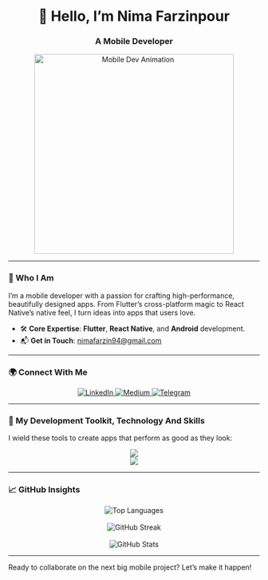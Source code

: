 <div align="center">
  <h1>👋 Hello, I’m Nima Farzinpour</h1>
  <h3>A Mobile Developer</h3>
  <img src="https://media.giphy.com/media/qgQUggAC3Pfv687qPC/giphy.gif" alt="Mobile Dev Animation" width="400"/>
</div>

---

### 🌟 Who I Am
I’m a mobile developer with a passion for crafting high-performance, beautifully designed apps. From Flutter’s cross-platform magic to React Native’s native feel, I turn ideas into apps that users love.

- 🛠️ **Core Expertise**: **Flutter**, **React Native**, and **Android** development.  
- 📬 **Get in Touch**: [nimafarzin94@gmail.com](mailto:nimafarzin94@gmail.com)  

---

### 🌍 Connect With Me
<div align="center">
  <a href="https://www.linkedin.com/in/nima-farzin-pr" target="_blank">
    <img src="https://img.shields.io/badge/LinkedIn-0A66C2?style=flat-square&logo=linkedin&logoColor=white" alt="LinkedIn"/>
  </a>
  <a href="https://nimafarzin-pr.medium.com/" target="_blank">
    <img src="https://img.shields.io/badge/Medium-000000?style=flat-square&logo=medium&logoColor=white" alt="Medium"/>
  </a>
  <a href="https://t.me/nimafarzin_pr" target="_blank">
    <img src="https://img.shields.io/badge/Telegram-0088cc?style=flat-square&logo=telegram&logoColor=white" alt="Telegram"/>
  </a>
</div>

---

### 🧰 My Development Toolkit, Technology And Skills
I wield these tools to create apps that perform as good as they look:

<div align="center">
  <img src="https://skillicons.dev/icons?i=flutter,dart,react,java,kotlin,androidstudio,apple,firebase,typescript,javascript,html,css,figma,py" />
  <br/>
  <img src="https://skillicons.dev/icons?i=git,github,postman,vscode" />
</div>

---

### 📈 GitHub Insights
<div align="center">
  <img src="https://github-readme-stats.vercel.app/api/top-langs?username=nimafarzin-pr&show_icons=true&locale=en&layout=compact&theme=dracula" alt="Top Languages" />
  <br/><br/>
  <img src="https://github-readme-streak-stats.herokuapp.com/?user=nimafarzin-pr&theme=dracula&hide_border=true" alt="GitHub Streak" />
  <br/><br/>
  <img src="https://github-readme-stats.vercel.app/api?username=nimafarzin-pr&show_icons=true&locale=en&count_private=true&theme=dracula" alt="GitHub Stats" />
</div>

---


Ready to collaborate on the next big mobile project? Let’s make it happen!
